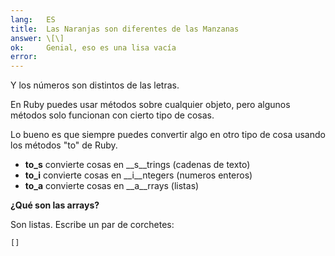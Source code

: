 ```yaml
---
lang:   ES
title:  Las Naranjas son diferentes de las Manzanas
answer: \[\]
ok:     Genial, eso es una lisa vacía
error:  
---
```


Y los números son distintos de las letras.

En Ruby puedes usar métodos sobre cualquier objeto, pero algunos métodos solo funcionan con cierto tipo de cosas.

Lo bueno es que siempre puedes convertir algo en otro tipo de cosa usando los métodos "to" de Ruby.


- __to_s__ convierte cosas en  __s__trings (cadenas de texto)
- __to_i__ convierte cosas en  __i__ntegers (numeros enteros)
- __to_a__ convierte cosas en  __a__rrays (listas)

__¿Qué son las arrays?__

Son listas. Escribe un par de corchetes:

    []


